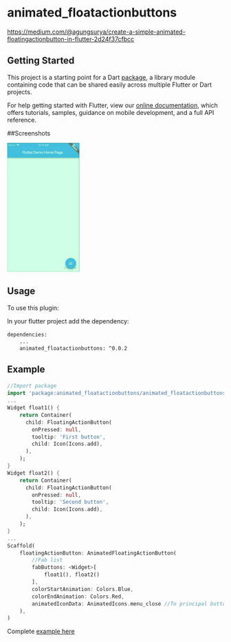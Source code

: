 # animated_floatactionbuttons

[https:&#x2F;&#x2F;medium.com&#x2F;@agungsurya&#x2F;create-a-simple-animated-floatingactionbutton-in-flutter-2d24f37cfbcc](https://medium.com/@agungsurya/create-a-simple-animated-floatingactionbutton-in-flutter-2d24f37cfbcc)

## Getting Started

This project is a starting point for a Dart
[package](https://flutter.io/developing-packages/),
a library module containing code that can be shared easily across
multiple Flutter or Dart projects.

For help getting started with Flutter, view our 
[online documentation](https://flutter.io/docs), which offers tutorials, 
samples, guidance on mobile development, and a full API reference.

##Screenshots

<img src="screen.gif" height="300em" />

## Usage

To use this plugin:

In your flutter project add the dependency:

```yalm
dependencies:
    ...
    animated_floatactionbuttons: ^0.0.2
```

## Example

```dart
//Import package
import 'package:animated_floatactionbuttons/animated_floatactionbuttons.dart';
...
Widget float1() {
    return Container(
      child: FloatingActionButton(
        onPressed: null,
        tooltip: 'First button',
        child: Icon(Icons.add),
      ),
    );
}
Widget float2() {
    return Container(
      child: FloatingActionButton(
        onPressed: null,
        tooltip: 'Second button',
        child: Icon(Icons.add),
      ),
    );
}
...
Scaffold(
    floatingActionButton: AnimatedFloatingActionButton(
        //Fab list
        fabButtons: <Widget>[
            float1(), float2()
        ],
        colorStartAnimation: Colors.Blue,
        colorEndAnimation: Colors.Red,
        animatedIconData: AnimatedIcons.menu_close //To principal button
    ),
)
```
Complete [example here](https://github.com/jhontona/animated-floatbuttons/tree/master/example)